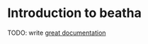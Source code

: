# Introduction to beatha

TODO: write [great documentation](http://jacobian.org/writing/great-documentation/what-to-write/)
